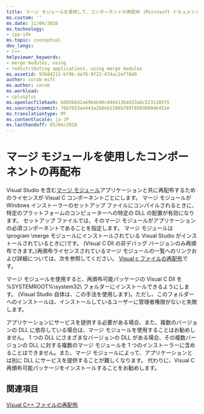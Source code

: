 ```yaml
---
title: マージ モジュールを使用して、コンポーネントの再配布 |Microsoft ドキュメント
ms.custom: ''
ms.date: 11/04/2016
ms.technology:
- cpp-ide
ms.topic: conceptual
dev_langs:
- C++
helpviewer_keywords:
- merge modules, using
- redistributing applications, using merge modules
ms.assetid: 93b84211-bf9b-4a78-9f22-474ac2ef7840
author: corob-msft
ms.author: corob
ms.workload:
- cplusplus
ms.openlocfilehash: 6d95b6d2a69b4b40c4464136dd33a8c5231185f5
ms.sourcegitcommit: 76b7653ae443a2b8eb1186b789f8503609d6453e
ms.translationtype: MT
ms.contentlocale: ja-JP
ms.lasthandoff: 05/04/2018
---
```

# <a name="redistributing-components-by-using-merge-modules"></a>マージ モジュールを使用したコンポーネントの再配布
Visual Studio を含む[マージ モジュール](http://msdn.microsoft.com/library/aa367434)アプリケーションと共に再配布するためのライセンスが Visual C コンポーネントごとにします。 マージ モジュールが Windows インストーラーのセットアップ ファイルにコンパイルされるときに、特定のプラットフォームのコンピューターへの特定の DLL の配置が有効になります。 セットアップ ファイルでは、そのマージ モジュールがアプリケーションの必須コンポーネントであることを指定します。 マージ モジュールは \program \merge モジュールにインストールされている Visual Studio がインストールされているときに\\です。 (Visual C Dll の非デバッグ バージョンのみ再頒布できます。)再頒布ライセンスされているマージ モジュールの一覧へのリンクおよび詳細については、次を参照してください。 [Visual c ファイルの再配布](../ide/redistributing-visual-cpp-files.md)です。  
  
 マージ モジュールを使用すると、再頒布可能パッケージの Visual C Dll を %SYSTEMROOT%\system32\ フォルダーにインストールできるようにします。 (Visual Studio 自体は、この手法を使用します)。ただし、このフォルダーへのインストールは、インストールしているユーザーに管理者権限がないと失敗します。  
  
 アプリケーションにサービスを提供する必要がある場合、また、複数のバージョンの DLL に依存している場合は、マージ モジュールを使用することはお勧めしません。 1 つの DLL にさまざまなバージョンの DLL がある場合、その複数バージョンの DLL に対する複数のマージ モジュールを 1 つのインストーラーに含めることはできません。また、マージ モジュールによって、アプリケーションとは別に DLL にサービスを提供することが難しくなります。 代わりに、Visual C 再頒布可能パッケージをインストールすることをお勧めします。  
  
## <a name="see-also"></a>関連項目  
 [Visual C++ ファイルの再配布](../ide/redistributing-visual-cpp-files.md)